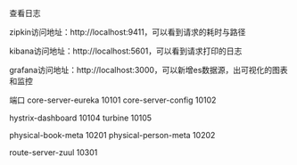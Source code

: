 查看日志

zipkin访问地址：http://localhost:9411，可以看到请求的耗时与路径

kibana访问地址：http://localhost:5601，可以看到请求打印的日志

grafana访问地址：http://localhost:3000，可以新增es数据源，出可视化的图表和监控

端口
core-server-eureka 10101
core-server-config 10102

hystrix-dashboard 10104
turbine 10105

physical-book-meta 10201
physical-person-meta 10202

route-server-zuul 10301